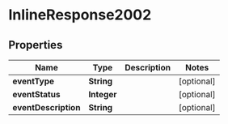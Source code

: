 
# InlineResponse2002

## Properties
Name | Type | Description | Notes
------------ | ------------- | ------------- | -------------
**eventType** | **String** |  |  [optional]
**eventStatus** | **Integer** |  |  [optional]
**eventDescription** | **String** |  |  [optional]



